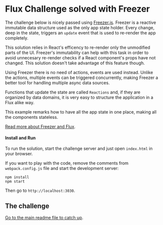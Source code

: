 # Flux Challenge solved with Freezer

The challenge below is nicely passed using [Freezer.js](https://github.com/arqex/freezer). Freezer is a reactive immutable data structure used as the only app state holder. Every change, deep in the state, triggers an `update` event that is used to re-render the app completely.

This solution relies in React's efficency to re-render only the unmodified parts of the UI. Freezer's immutability can help with this task in order to avoid unnecesary re-render checks if a React component's props have not changed. This solution doesn't take advantage of this feature though.

Using Freezer there is no need of actions, events are used instead. Unlike the actions, multiple events can be triggered concurrently, making Freezer a better tool for handling multiple async data sources.

Functions that update the state are called `Reactions` and, if they are organized by data domains, it is very easy to structure the application in a Flux alike way.

This example remarks how to have all the app state in one place, making all the components stateless.

[Read more about Freezer and Flux](https://medium.com/@arqex/react-the-simple-way-cabdf1f42f12).

#### Install and Run
To run the solution, start the challenge server and just open `index.html` in your browser.

If you want to play with the code, remove the comments from `webpack.config.js` file and start the development server:
```
npm install
npm start
```
Then go to `http://localhost:3030`.

## The challenge
[Go to the main readme file to catch up](https://github.com/arqex/flux-challenge).

